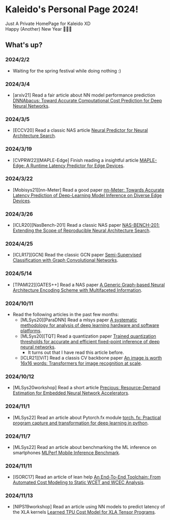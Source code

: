  # Kaleido's Personal Page 2024!  

Just A Private HomePage for Kaleido XD  
Happy (Another) New Year 🥳🥳🥳   

## What's up?  

### 2024/2/2
* Waiting for the spring festival while doing nothing :)  

### 2024/3/4  
* [arxiv21] Read a fair article about NN model performance prediction [DNNAbacus: Toward Accurate Computational Cost Prediction for Deep Neural Networks]().


### 2024/3/5
* [ECCV20] Read a classic NAS article [Neural Predictor for Neural Architecture
Search]().  


### 2024/3/19  
* [CVPRW22][MAPLE-Edge] Finish reading a insightful article [MAPLE-Edge: A Runtime Latency Predictor for Edge Devices]().  

### 2024/3/22  
* [Mobisys21][nn-Meter] Read a good paper [nn-Meter: Towards Accurate Latency Prediction of Deep-Learning Model Inference on Diverse Edge Devices]().  

### 2024/3/26  
* [ICLR20][NasBench-201] Read a classic NAS paper [NAS-BENCH-201: Extending the Scope of Reproducible Neural Architecture Search]().  

### 2024/4/25  
* [ICLR17][GCN] Read the classic GCN paper [Semi-Supervised Classification with Graph Convolutional Networks]().  

### 2024/5/14  
* [TPAMI22][GATES++] Read a NAS paper [A Generic Graph-based Neural Architecture  Encoding Scheme with Multifaceted Information]().  

### 2024/10/11  
* Read the following articles in the past few months:
    * [MLSys20][ParaDNN] Read a mlsys paper [A systematic methodology for analysis of deep learning hardware and software platforms]().  
    * [MLSys20][TQT] Read a quantization paper [Trained quantization thresholds for accurate and efficient fixed-point inference of deep neural networks]().  
        * It turns out that I have read this article before.  
    * [ICLR21][ViT] Read a classis CV backbone paper [An image is worth 16x16 words: Transformers for image recognition at scale]().  

### 2024/10/12  
* [MLSys20workshop] Read a short article [Precious: Resource-Demand Estimation for Embedded Neural Network Accelerators]().  

### 2024/11/1 
* [MLSys22] Read an article about Pytorch.fx module [torch. fx: Practical program capture and transformation for deep learning in python]().  

### 2024/11/7  
* [MLSys22] Read an article about benchmarking the ML inference on smartphones [MLPerf Mobile Inference Benchmark]().  

### 2024/11/11  
* [ISORC17] Read an article of lean help [An End-To-End Toolchain: From Automated Cost Modeling to Static WCET and WCEC Analysis]().  

### 2024/11/13  
* [NIPS19workshop] Read an article using NN models to predict latency of the XLA kernels [Learned TPU Cost Model for XLA Tensor Programs]().  

